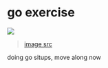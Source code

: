 # go exercise

![](https://raw.githubusercontent.com/egonelbre/gophers/master/sketch/adventure/hiking.png)

> [image src](https://github.com/egonelbre/gophers/tree/master)

doing go situps, move along now
